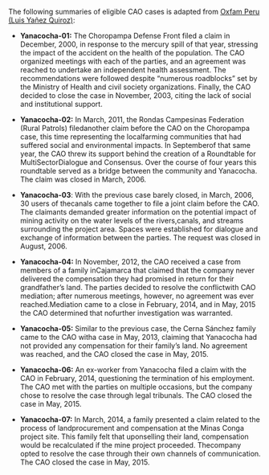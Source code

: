 The following summaries of eligible CAO cases is adapted from [Oxfam Peru (Luis Yañez Quiroz)](https://peru.oxfam.org/sites/peru.oxfam.org/files/file_attachments/OPPORTUNITIES%20AND%20MISSTEPS%20IFC%20INVEST.%20POLICY%20IN%20PERU.PDF):

*	**Yanacocha-01:** The Choropampa Defense Front filed a claim in December, 2000, in response to the mercury spill of that year, stressing the impact of the accident on the health of the population. The CAO organized meetings with each of the parties, and an agreement was reached to undertake an independent health assessment. The recommendations were followed despite “numerous roadblocks” set by the Ministry of Health and civil society organizations. Finally, the CAO decided to close the case in November, 2003, citing the lack of social and institutional support.

*	**Yanacocha-02:** In March, 2011, the Rondas Campesinas Federation (Rural Patrols) filedanother claim before the CAO on the Choropampa case, this time representing the localfarming communities that had suffered social and environmental impacts. In Septemberof that same year, the CAO threw its support behind the creation of a Roundtable for MultiSectorDialogue and Consensus. Over the course of four years this roundtable served as a bridge between the community and Yanacocha. The claim was closed in March, 2006.

*	**Yanacocha-03**: With the previous case barely closed, in March, 2006, 30 users of thecanals came together to file a joint claim before the CAO. The claimants demanded greater information on the potential impact of mining activity on the water levels of the rivers,canals, and streams surrounding the project area. Spaces were established for dialogue and exchange of information between the parties. The request was closed in August, 2006.

*	**Yanacocha-04:** In November, 2012, the CAO received a case from members of a family inCajamarca that claimed that the company never delivered the compensation they had promised in return for their grandfather’s land. The parties decided to resolve the conflictwith CAO mediation; after numerous meetings, however, no agreement was ever reached.Mediation came to a close in February, 2014, and in May, 2015 the CAO determined that nofurther investigation was warranted.

*	**Yanacocha-05:** Similar to the previous case, the Cerna Sánchez family came to the CAO witha case in May, 2013, claiming that Yanacocha had not provided any compensation for their family’s land. No agreement was reached, and the CAO closed the case in May, 2015.

*	**Yanacocha-06:** An ex-worker from Yanacocha filed a claim with the CAO in February, 2014, questioning the termination of his employment. The CAO met with the parties on multiple occasions, but the company chose to resolve the case through legal tribunals. The CAO closed the case in May, 2015.

*	**Yanacocha-07:** In March, 2014, a family presented a claim related to the process of landprocurement and compensation at the Minas Conga project site. This family felt that uponselling their land, compensation would be recalculated if the mine project proceeded. Thecompany opted to resolve the case through their own channels of communication. The CAO closed the case in May, 2015.
